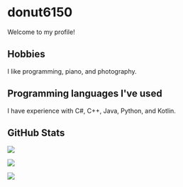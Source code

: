 # donut6150
Welcome to my profile!

## Hobbies
I like programming, piano, and photography.

## Programming languages I've used
I have experience with C#, C++, Java, Python, and Kotlin.

## GitHub Stats
 
<p>
 
<a href="https://github.com/donut6150/donut6150">
 
<img src="https://github-readme-stats.vercel.app/api?username=donut6150&theme=vue-dark&show_icons=true&hide_border=true&count_private=true"/>
 
</a>

</p>

<p>
 
<img src="https://github-readme-streak-stats.herokuapp.com/?user=donut6150&theme=vue-dark&hide_border=true">

</p>

<p>
 
<img src="https://github-readme-stats.vercel.app/api/top-langs/?username=donut6150&theme=vue-dark&show_icons=true&hide_border=true&layout=compact">
 
</p>

